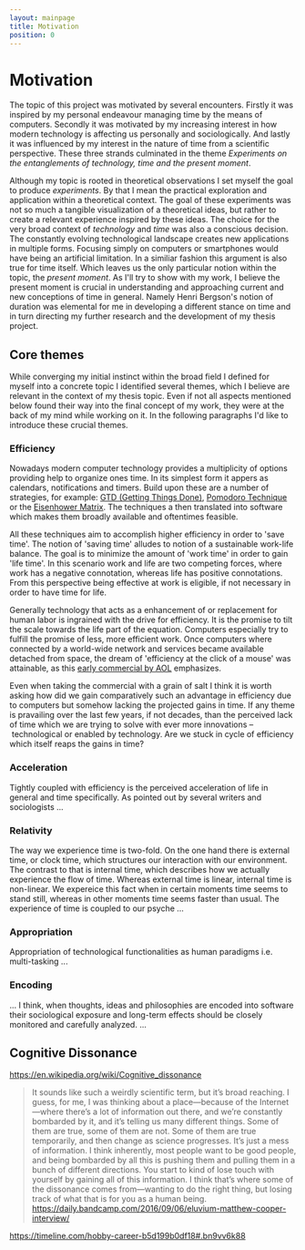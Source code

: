 ```yaml
---
layout: mainpage
title: Motivation
position: 0
---
```


# Motivation

The topic of this project was motivated by several encounters. Firstly it was inspired by my personal endeavour managing time by the means of computers. Secondly it was motivated by my increasing interest in how modern technology is affecting us personally and sociologically. And lastly it was influenced by my interest in the nature of time from a scientific perspective. These three strands culminated in the theme *Experiments on the entanglements of technology, time and the present moment*.

Although my topic is rooted in theoretical observations I set myself the goal to produce *experiments*. By that I mean the practical exploration and application within a theoretical context. The goal of these experiments was not so much a tangible visualization of a theoretical ideas, but rather to create a relevant experience inspired by these ideas. The choice for the very broad context of *technology* and *time* was also a conscious decision. The constantly evolving technological landscape creates new applications in multiple forms. Focusing simply on computers or smartphones would have being an artificial limitation. In a similiar fashion this argument is also true for time itself. Which leaves us the only particular notion within the topic, the *present moment*. As I'll try to show with my work, I believe the present moment is crucial in understanding and approaching current and new conceptions of time in general. Namely Henri Bergson's notion of duration was elemental for me in developing a different stance on time and in turn directing my further research and the development of my thesis project.

## Core themes

While converging my initial instinct within the broad field I defined for myself into a concrete topic I identified several themes, which I believe are relevant in the context of my thesis topic. Even if not all aspects mentioned below found their way into the final concept of my work, they were at the back of my mind while working on it. In the following paragraphs I'd like to introduce these crucial themes.

### Efficiency

Nowadays modern computer technology provides a multiplicity of options providing help to organize ones time. In its simplest form it appers as calendars, notifications and timers. Build upon these are a number of strategies, for example: [GTD (Getting Things Done)](http://gettingthingsdone.com/), [Pomodoro Technique](http://pomodorotechnique.com/) or the [Eisenhower Matrix](http://www.eisenhower.me/). The techniques a then translated into software which makes them broadly available and oftentimes feasible. 

All these techniques aim to accomplish higher efficiency in order to 'save time'. The notion of 'saving time' alludes to notion of a sustainable work-life balance. The goal is to minimize the amount of 'work time' in order to gain 'life time'. In this scenario work and life are two competing forces, where work has a negative connotation, whereas life has positive connotations. From this perspective being effective at work is eligible, if not necessary in order to have time for life.

Generally technology that acts as a enhancement of or replacement for human labor is ingrained with the drive for efficiency. It is the promise to tilt the scale towards the life part of the equation. Computers especially try to fulfill the promise of less, more efficient work. Once computers where connected by a world-wide network and services became available detached from space, the dream of 'efficiency at the click of a mouse' was attainable, as this [early commercial by AOL](https://www.youtube.com/watch?v=1npzZu83AfU) emphasizes.

Even when taking the commercial with a grain of salt I think it is worth asking how did we gain comparatively such an advantage in efficiency due to computers but somehow lacking the projected gains in time. If any theme is pravailing over the last few years, if not decades, than the perceived lack of time which we are trying to solve with ever more innovations – technological or enabled by technology. Are we stuck in cycle of efficiency which itself reaps the gains in time?

### Acceleration

Tightly coupled with efficiency is the perceived acceleration of life in general and time specifically. As pointed out by several writers and sociologists ...

### Relativity

The way we experience time is two-fold. On the one hand there is external time, or clock time, which structures our interaction with our environment. The contrast to that is internal time, which describes how we actually experience the flow of time. Whereas external time is linear, internal time is non-linear. We expereice this fact when in certain moments time seems to stand still, whereas in other moments time seems faster than usual. The experience of time is coupled to our psyche ...

### Appropriation

Appropriation of technological functionalities as human paradigms i.e. multi-tasking ...

### Encoding

... I think, when thoughts, ideas and philosophies are encoded into software their sociological exposure and long-term effects should be closely monitored and carefully analyzed. ...

## Cognitive Dissonance

https://en.wikipedia.org/wiki/Cognitive_dissonance

> It sounds like such a weirdly scientific term, but it’s broad reaching. I guess, for me, I was thinking about a place—because of the Internet—where there’s a lot of information out there, and we’re constantly bombarded by it, and it’s telling us many different things. Some of them are true, some of them are not. Some of them are true temporarily, and then change as science progresses. It’s just a mess of information. I think inherently, most people want to be good people, and being bombarded by all this is pushing them and pulling them in a bunch of different directions. You start to kind of lose touch with yourself by gaining all of this information. I think that’s where some of the dissonance comes from—wanting to do the right thing, but losing track of what that is for you as a human being.  
https://daily.bandcamp.com/2016/09/06/eluvium-matthew-cooper-interview/

https://timeline.com/hobby-career-b5d199b0df18#.bn9vv6k88